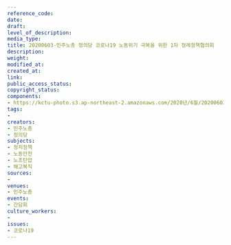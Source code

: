 ```yaml
---
reference_code: 
date: 
draft: 
level_of_description: 
media_type: 
title: 20200603-민주노총 정의당 코로나19 노동위기 극복을 위한 1차 정례정책협의회
description: 
weight: 
modified_at: 
created_at: 
link: 
public_access_status: 
copyright_status: 
components:
- https://kctu-photo.s3.ap-northeast-2.amazonaws.com/2020년/6월/20200603-민주노총+정의당+코로나19+노동위기+극복을+위한+1차+정례정책협의회/_DSC5813.jpg
tags:
- 
creators:
- 민주노총
- 정의당
subjects:
- 정치정책
- 노동안전
- 노조탄압
- 해고복직
sources:
- 
venues:
- 민주노총
events:
- 간담회
culture_workers:
- 
issues:
- 코로나19
---
```

